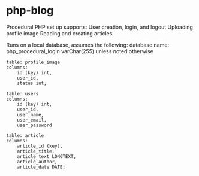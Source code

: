 # php-blog
Procedural PHP set up supports:
    User creation, login, and logout
    Uploading profile image
    Reading and creating articles

Runs on a local database, assumes the following:
    database name: php_procedural_login
    varChar(255) unless noted otherwise

    table: profile_image
    columns: 
        id (key) int,
        user_id,
        status int;

    table: users
    columns: 
        id (key) int,
        user_id,
        user_name,
        user_email,
        user_password 

    table: article
    columns: 
        article_id (key), 
        article_title, 
        article_text LONGTEXT,
        article_author, 
        article_date DATE;



